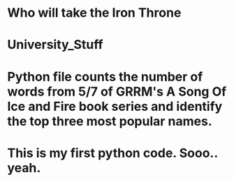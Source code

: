 # Who will take the Iron Throne
# University_Stuff
# Python file counts the number of words from 5/7 of GRRM's A Song Of Ice and Fire book series and identify the top three most popular names.

# This is my first python code. Sooo.. yeah.
